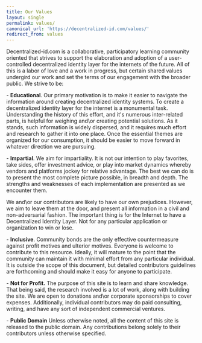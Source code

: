```yaml
---
title: Our Values
layout: single
permalink: values/
canonical_url: 'https://decentralized-id.com/values/'
redirect_from: values
---
```


Decentralized-id.com is a collaborative, participatory learning community oriented that strives to support the elaboration and adoption of a user-controlled decentralized identity layer for the internets of the future. All of this is a labor of love and a work in progress, but certain shared values undergird our work and set the terms of our engagement with the broader public. We strive to be:

\-          **Educational**.  Our primary motivation is to make it easier to navigate the information around creating decentralized identity systems. To create a decentralized identity layer for the internet is a monumental task. Understanding the history of this effort, and it's numerous inter-related parts, is helpful for weighing and\or creating potential solutions. As it stands, such information is widely dispersed, and it requires much effort and research to gather it into one place. Once the essential themes are organized for our consumption, it should be easier to move forward in whatever direction we are pursuing.

\-          **Impartial**.  We aim for impartiality. It is not our intention to play favorites, take sides, offer investment advice, or play into market dynamics whereby vendors and platforms jockey for relative advantage. The best we can do is to present the most complete picture possible, in breadth and depth. The strengths and weaknesses of each implementation are presented as we encounter them. 

We and\or our contributors are likely to have our own prejudices. However, we aim to leave them at the door, and present all information in a civil and non-adversarial fashion. The important thing is for the Internet to have a Decentralized Identity Layer. Not for any particular application or organization to win or lose.


\-          **Inclusive**.  Community bonds are the only effective countermeasure against profit motives and ulterior motives. Everyone is welcome to contribute to this resource. Ideally, it will mature to the point that the community can maintain it with minimal effort from any particular individual. It is outside the scope of this document, but detailed contributors guidelines are forthcoming and should make it easy for anyone to participate.

\-          **Not for Profit.** The purpose of this site is to learn and share knowledge. That being said, the research involved is a lot of work, along with building the site. We are open to donations and\or corporate sponsorships to cover expenses. Additionally, individual contributors may do paid consulting, writing, and have any sort of independent commercial ventures.

\-          **Public Domain** Unless otherwise noted, all the content of this site is released to the public domain. Any contributions belong solely to their contributors unless otherwise specified.
